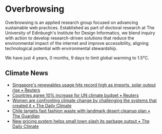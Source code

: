 # Overbrowsing

Overbrowsing is an applied research group focused on advancing sustainable web practices. Established as part of doctoral research at The University of Edinburgh's Institute for Design Informatics, we blend inquiry with action to develop research-driven solutions that reduce the environmental impact of the internet and improve accessibility, aligning technological potential with environmental stewardship.

<!-- clock-time -->
We have just 4 years, 0 months, 9 days to limit global warming to 1.5°C.
<!-- /clock-time -->

## Climate News
<!-- clock-news -->
- [Singapore's renewables usage hits record high as imports, solar output rise • Reuters](https://www.reuters.com/sustainability/boards-policy-regulation/singapores-renewables-usage-hits-record-high-imports-solar-output-rise-2025-06-27/ )
- [Countries agree 10% increase for UN climate budget • Reuters](https://www.reuters.com/sustainability/cop/countries-agree-10-increase-un-climate-budget-2025-06-26/ )
- [Women are confronting climate change by challenging the systems that created it • The Daily Climate](https://www.dailyclimate.org/how-women-are-confronting-climate-change-by-challenging-the-systems-that-created-it-2672439439.html )
- [Chile targets fast fashion waste with landmark desert cleanup plan • The Guardian](https://www.theguardian.com/world/2025/jun/26/chile-fast-fashion-waste-atacama-desert )
- [New pricing system helps small town slash its garbage output • The Daily Climate](https://www.dailyclimate.org/new-pricing-system-helps-small-town-slash-its-garbage-output-2672441302.html )
<!-- /clock-news -->
